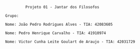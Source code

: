		     Projeto 01 - Jantar dos Filosofos

	Grupo:

	Nome: João Pedro Rodrigues Alves - TIA: 42083605

	Nome: Pedro Henrique Carvalho - TIA: 41910974
	
	Nome: Victor Cunha Leite Goulart de Araujo - TIA: 42031729
